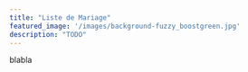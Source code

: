```yaml
---
title: "Liste de Mariage"
featured_image: '/images/background-fuzzy_boostgreen.jpg'
description: "TODO"
---
```


blabla
